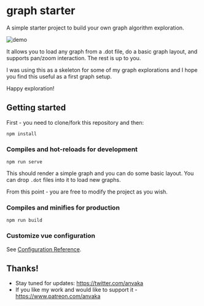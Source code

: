 # graph starter

A simple starter project to build your own graph algorithm exploration. 

![demo](https://i.imgur.com/zqXvkvW.gif)

It allows you to load any graph from a .dot file, do a basic graph layout, and supports pan/zoom interaction.
The rest is up to you. 

I was using this as a skeleton for some of my graph explorations and I hope you find this useful as a first
graph setup.

Happy exploration!

## Getting started

First - you need to clone/fork this repository and then:

```
npm install
```

### Compiles and hot-reloads for development
```
npm run serve
```

This should render a simple graph and you can do some basic layout. You can drop `.dot` files into it
to load new graphs.

From this point - you are free to modify the project as you wish. 

### Compiles and minifies for production
```
npm run build
```

### Customize vue configuration
See [Configuration Reference](https://cli.vuejs.org/config/).

## Thanks!

* Stay tuned for updates: https://twitter.com/anvaka
* If you like my work and would like to support it - https://www.patreon.com/anvaka